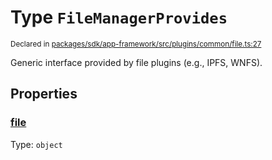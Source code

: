 # Type `FileManagerProvides`
<sub>Declared in [packages/sdk/app-framework/src/plugins/common/file.ts:27](https://github.com/dxos/dxos/blob/5edae0c63/packages/sdk/app-framework/src/plugins/common/file.ts#L27)</sub>


Generic interface provided by file plugins (e.g., IPFS, WNFS).

## Properties
### [file](https://github.com/dxos/dxos/blob/5edae0c63/packages/sdk/app-framework/src/plugins/common/file.ts#L28)
Type: <code>object</code>





